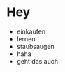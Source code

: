 # Hey

- einkaufen
- lernen
- staubsaugen
- haha
- geht das auch

<script>
import Files from "src/client/files.js"
var list = Array.from(this.parentElement.querySelectorAll("ul li")) 
list.length + " things to do..."


var md = lively.query(this, "lively-markdown");
Files.generateMarkdownFileListing(md.shadowRoot)
</script>